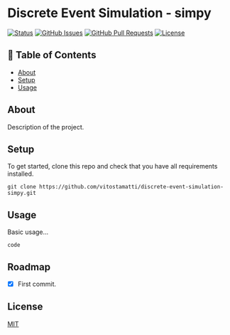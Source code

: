 # Discrete Event Simulation - simpy


[![Status](https://img.shields.io/badge/status-active-success.svg)]()
[![GitHub Issues](https://img.shields.io/github/issues/vitostamatti/discrete-event-simulation-simpy.svg)](https://github.com/vitostamatti/discrete-event-simulation-simpy/issues)
[![GitHub Pull Requests](https://img.shields.io/github/issues-pr/vitostamatti/discrete-event-simulation-simpy.svg)](https://github.com/vitostamatti/discrete-event-simulation-simpy/pulls)
[![License](https://img.shields.io/badge/license-MIT-blue.svg)](/LICENSE)



## 📝 Table of Contents

- [About](#about)
- [Setup](#setup)
- [Usage](#usage)


## About <a name = "about"></a>

Description of the project.


## Setup <a name = "setup"></a>

To get started, clone this repo and check that you have all requirements installed.

```
git clone https://github.com/vitostamatti/discrete-event-simulation-simpy.git
``` 

## Usage <a name = "usage"></a>

Basic usage...

```
code
```


## Roadmap

- [X] First commit.



## License

[MIT](LICENSE.txt)